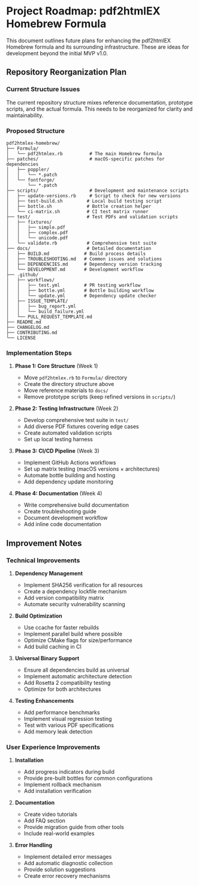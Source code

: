 # Project Roadmap: pdf2htmlEX Homebrew Formula

This document outlines future plans for enhancing the pdf2htmlEX Homebrew formula and its surrounding infrastructure. These are ideas for development beyond the initial MVP v1.0.

## Repository Reorganization Plan

### Current Structure Issues
The current repository structure mixes reference documentation, prototype scripts, and the actual formula. This needs to be reorganized for clarity and maintainability.

### Proposed Structure

```
pdf2htmlex-homebrew/
├── Formula/
│   └── pdf2htmlex.rb          # The main Homebrew formula
├── patches/                   # macOS-specific patches for dependencies
│   ├── poppler/
│   │   └── *.patch
│   └── fontforge/
│       └── *.patch
├── scripts/                   # Development and maintenance scripts
│   ├── update-versions.rb     # Script to check for new versions
│   ├── test-build.sh         # Local build testing script
│   ├── bottle.sh             # Bottle creation helper
│   └── ci-matrix.sh          # CI test matrix runner
├── test/                     # Test PDFs and validation scripts
│   ├── fixtures/
│   │   ├── simple.pdf
│   │   ├── complex.pdf
│   │   └── unicode.pdf
│   └── validate.rb           # Comprehensive test suite
├── docs/                     # Detailed documentation
│   ├── BUILD.md             # Build process details
│   ├── TROUBLESHOOTING.md   # Common issues and solutions
│   ├── DEPENDENCIES.md      # Dependency version tracking
│   └── DEVELOPMENT.md       # Development workflow
├── .github/
│   ├── workflows/
│   │   ├── test.yml         # PR testing workflow
│   │   ├── bottle.yml       # Bottle building workflow
│   │   └── update.yml       # Dependency update checker
│   ├── ISSUE_TEMPLATE/
│   │   ├── bug_report.yml
│   │   └── build_failure.yml
│   └── PULL_REQUEST_TEMPLATE.md
├── README.md
├── CHANGELOG.md
├── CONTRIBUTING.md
└── LICENSE
```

### Implementation Steps

1. **Phase 1: Core Structure** (Week 1)
   - Move `pdf2htmlex.rb` to `Formula/` directory
   - Create the directory structure above
   - Move reference materials to `docs/`
   - Remove prototype scripts (keep refined versions in `scripts/`)

2. **Phase 2: Testing Infrastructure** (Week 2)
   - Develop comprehensive test suite in `test/`
   - Add diverse PDF fixtures covering edge cases
   - Create automated validation scripts
   - Set up local testing harness

3. **Phase 3: CI/CD Pipeline** (Week 3)
   - Implement GitHub Actions workflows
   - Set up matrix testing (macOS versions × architectures)
   - Automate bottle building and hosting
   - Add dependency update monitoring

4. **Phase 4: Documentation** (Week 4)
   - Write comprehensive build documentation
   - Create troubleshooting guide
   - Document development workflow
   - Add inline code documentation

## Improvement Notes

### Technical Improvements

1. **Dependency Management**
   - Implement SHA256 verification for all resources
   - Create a dependency lockfile mechanism
   - Add version compatibility matrix
   - Automate security vulnerability scanning

2. **Build Optimization**
   - Use ccache for faster rebuilds
   - Implement parallel build where possible
   - Optimize CMake flags for size/performance
   - Add build caching in CI

3. **Universal Binary Support**
   - Ensure all dependencies build as universal
   - Implement automatic architecture detection
   - Add Rosetta 2 compatibility testing
   - Optimize for both architectures

4. **Testing Enhancements**
   - Add performance benchmarks
   - Implement visual regression testing
   - Test with various PDF specifications
   - Add memory leak detection

### User Experience Improvements

1. **Installation**
   - Add progress indicators during build
   - Provide pre-built bottles for common configurations
   - Implement rollback mechanism
   - Add installation verification

2. **Documentation**
   - Create video tutorials
   - Add FAQ section
   - Provide migration guide from other tools
   - Include real-world examples

3. **Error Handling**
   - Implement detailed error messages
   - Add automatic diagnostic collection
   - Provide solution suggestions
   - Create error recovery mechanisms
```
